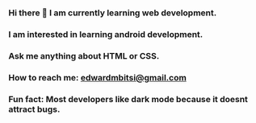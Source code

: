 ### Hi there 👋 I am currently learning web development.
### I am interested in learning android development.
### Ask me anything about HTML or CSS.
### How to reach me: edwardmbitsi@gmail.com
### Fun fact: Most developers like dark mode because it doesnt attract bugs.

<!--
**edwardmbitsi/edwardmbitsi** is a ✨ _special_ ✨ repository because its `README.md` (this file) appears on your GitHub profile.

Here are some ideas to get you started:

- 🔭 I’m currently working on ...
- 🌱 I’m currently learning ...
- 👯 I’m looking to collaborate on ...
- 🤔 I’m looking for help with ...
- 💬 Ask me about ...
- 📫 How to reach me: ...
- 😄 Pronouns: ...
- ⚡ Fun fact: ...
-->
